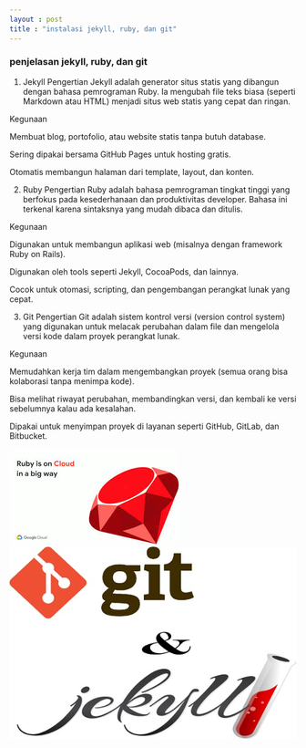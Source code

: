 ```yaml
---
layout : post
title : "instalasi jekyll, ruby, dan git"
---
```


### penjelasan jekyll, ruby, dan git

1. Jekyll
Pengertian
Jekyll adalah generator situs statis yang dibangun dengan bahasa pemrograman Ruby.
Ia mengubah file teks biasa (seperti Markdown atau HTML) menjadi situs web statis yang cepat dan ringan.

Kegunaan

Membuat blog, portofolio, atau website statis tanpa butuh database.

Sering dipakai bersama GitHub Pages untuk hosting gratis.

Otomatis membangun halaman dari template, layout, dan konten.

2. Ruby
Pengertian
Ruby adalah bahasa pemrograman tingkat tinggi yang berfokus pada kesederhanaan dan produktivitas developer.
Bahasa ini terkenal karena sintaksnya yang mudah dibaca dan ditulis.

Kegunaan

Digunakan untuk membangun aplikasi web (misalnya dengan framework Ruby on Rails).

Digunakan oleh tools seperti Jekyll, CocoaPods, dan lainnya.

Cocok untuk otomasi, scripting, dan pengembangan perangkat lunak yang cepat.

3. Git
Pengertian
Git adalah sistem kontrol versi (version control system) yang digunakan untuk melacak perubahan dalam file dan mengelola versi kode dalam proyek perangkat lunak.

Kegunaan

Memudahkan kerja tim dalam mengembangkan proyek (semua orang bisa kolaborasi tanpa menimpa kode).

Bisa melihat riwayat perubahan, membandingkan versi, dan kembali ke versi sebelumnya kalau ada kesalahan.

Dipakai untuk menyimpan proyek di layanan seperti GitHub, GitLab, dan Bitbucket.


![nstalasi jekyll, ruby, dan git](/assets/images/ruby.jpeg)
![nstalasi jekyll, ruby, dan git](/assets/images/gitjekyll.jpg)
